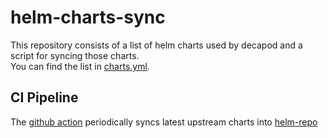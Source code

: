 # helm-charts-sync
This repository consists of a list of helm charts used by decapod and a script for syncing those charts.  
You can find the list in [charts.yml](https://github.com/openinfradev/helm-charts-sync/blob/main/charts.yml).

## CI Pipeline
The [github action](https://github.com/openinfradev/helm-charts-sync/blob/main/.github/workflows/sync.yaml) periodically syncs latest upstream charts into [helm-repo](https://github.com/openinfradev/helm-repo)
